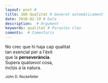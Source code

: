 ```yaml
---
layout: post #
title: 160 Qualitat # Generat automàticament
date: 2018-02-19 # Data
description:  # Argument
keywords: qualitat # Paraules clau
coments:  # Comentaris
---
```


No crec que hi haja cap qualitat <br />
tan esencial per a l'èxit <br />
que la **perseverància**. <br />
Supera qualsevol cosa, <br />
inclús a la natura. <br />

<small>John D. Rockefeller</small>
